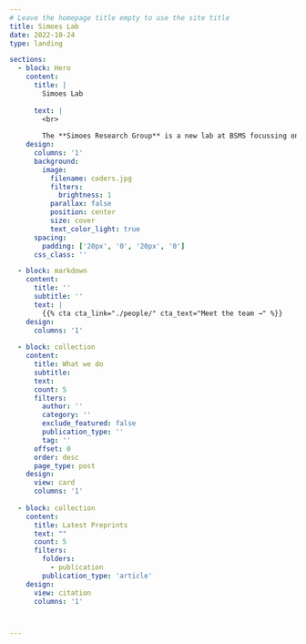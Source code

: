 ```yaml
---
# Leave the homepage title empty to use the site title
title: Simoes Lab
date: 2022-10-24
type: landing

sections:
  - block: Hero
    content:
      title: |
        Simoes Lab
    
      text: |
        <br>
        
        The **Simoes Research Group** is a new lab at BSMS focussing on the interactions between cancer cells and their microenvironemnt.
    design:
      columns: '1'
      background:
        image: 
          filename: coders.jpg
          filters:
            brightness: 1
          parallax: false
          position: center
          size: cover
          text_color_light: true
      spacing:
        padding: ['20px', '0', '20px', '0']
      css_class: ''

  - block: markdown
    content:
      title: ''
      subtitle: ''
      text: |
        {{% cta cta_link="./people/" cta_text="Meet the team →" %}}
    design:
      columns: '1'
  
  - block: collection
    content:
      title: What we do
      subtitle:
      text:
      count: 5
      filters:
        author: ''
        category: ''
        exclude_featured: false
        publication_type: ''
        tag: ''
      offset: 0
      order: desc
      page_type: post
    design:
      view: card
      columns: '1'
  
  - block: collection
    content:
      title: Latest Preprints
      text: ""
      count: 5
      filters:
        folders:
          - publication
        publication_type: 'article'
    design:
      view: citation
      columns: '1'



---
```

